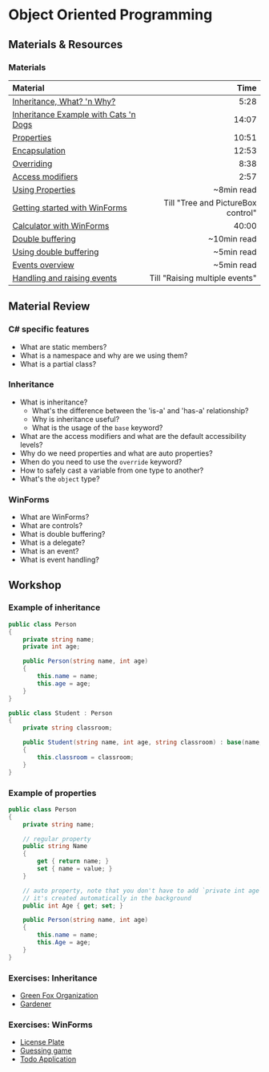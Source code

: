 # Object Oriented Programming

## Materials & Resources

### Materials

| Material                                                                                                                                                                  |                               Time |
| :------------------------------------------------------------------------------------------------------------------------------------------------------------------------ | ---------------------------------: |
| [Inheritance, What? 'n Why?](https://www.youtube.com/watch?v=18f41HX2gHk)                                                                                                 |                               5:28 |
| [Inheritance Example with Cats 'n Dogs](https://www.youtube.com/watch?v=EiBCF7rYRtI)                                                                                      |                              14:07 |
| [Properties](https://www.youtube.com/watch?v=7jD_T04XfpE)                                                                                                                 |                              10:51 |
| [Encapsulation](https://www.youtube.com/watch?v=6Ez3eNGZnCk)                                                                                                              |                              12:53 |
| [Overriding](https://www.youtube.com/watch?v=yGQxNb077bA)                                                                                                                 |                               8:38 |
| [Access modifiers](https://www.youtube.com/watch?v=-pcbDvUh4e0)                                                                                                           |                               2:57 |
| [Using Properties](https://docs.microsoft.com/en-us/dotnet/csharp/programming-guide/classes-and-structs/using-properties)                                                 |                         ~8min read |
| [Getting started with WinForms](https://www.guru99.com/c-sharp-windows-forms-application.html)                                                                            | Till "Tree and PictureBox control" |
| [Calculator with WinForms](https://www.youtube.com/watch?v=W6vJ_c9Mt6A&t=299s)                                                                                            |                              40:00 |
| [Double buffering](https://docs.microsoft.com/en-us/dotnet/framework/winforms/advanced/double-buffered-graphics)                                                          |                        ~10min read |
| [Using double buffering](https://docs.microsoft.com/en-us/dotnet/framework/winforms/advanced/how-to-reduce-graphics-flicker-with-double-buffering-for-forms-and-controls) |                         ~5min read |
| [Events overview](https://docs.microsoft.com/en-us/dotnet/framework/winforms/events-overview-windows-forms)                                                               |                         ~5min read |
| [Handling and raising events](https://docs.microsoft.com/en-us/dotnet/standard/events/index)                                                                              |     Till "Raising multiple events" |

## Material Review

### C# specific features

- What are static members?
- What is a namespace and why are we using them?
- What is a partial class?

### Inheritance

- What is inheritance?
  - What's the difference between the 'is-a' and 'has-a' relationship?
  - Why is inheritance useful?
  - What is the usage of the `base` keyword?
- What are the access modifiers and what are the default accessibility levels?
- Why do we need properties and what are auto properties?
- When do you need to use the `override` keyword?
- How to safely cast a variable from one type to another?
- What's the `object` type?

### WinForms

- What are WinForms?
- What are controls?
- What is double buffering?
- What is a delegate?
- What is an event?
- What is event handling?

## Workshop

### Example of inheritance

```csharp
public class Person
{
    private string name;
    private int age;

    public Person(string name, int age)
    {
        this.name = name;
        this.age = age;
    }
}

public class Student : Person
{
    private string classroom;

    public Student(string name, int age, string classroom) : base(name, age)
    {
        this.classroom = classroom;
    }
}

```

### Example of properties

```csharp
public class Person
{
    private string name;

    // regular property
    public string Name
    {
        get { return name; }
        set { name = value; }
    }

    // auto property, note that you don't have to add `private int age`,
    // it's created automatically in the background
    public int Age { get; set; }

    public Person(string name, int age)
    {
        this.name = name;
        this.Age = age;
    }
}

```

### Exercises: Inheritance

- [Green Fox Organization](../workshop/inheritance/green-fox/cs.md)
- [Gardener](../workshop/inheritance/garden-app/README.md)

### Exercises: WinForms

- [License Plate](../workshop/winforms/licence-plate-validator/cs.md)
- [Guessing game](../workshop/winforms/guessing-game/cs.md)
- [Todo Application](../workshop/winforms/todo-app/cs.md)
